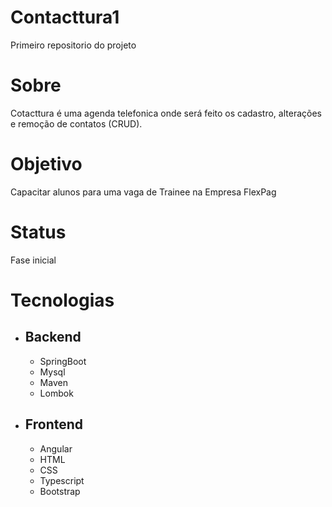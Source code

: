 # Contacttura1
 Primeiro repositorio do projeto

 # Sobre 

 Cotacttura é uma agenda telefonica onde será feito os cadastro, alterações e remoção de contatos (CRUD).

 # Objetivo

 Capacitar alunos para uma vaga de Trainee na Empresa FlexPag

# Status

Fase inicial

# Tecnologias 

- ## Backend

    * SpringBoot
    * Mysql
    * Maven
    * Lombok

- ## Frontend

    * Angular
    * HTML
    * CSS
    * Typescript
    * Bootstrap



